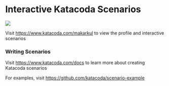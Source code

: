 # Interactive Katacoda Scenarios

[![](http://shields.katacoda.com/katacoda/makarkul/count.svg)](https://www.katacoda.com/makarkul "Get your profile on Katacoda.com")

Visit https://www.katacoda.com/makarkul to view the profile and interactive scenarios

### Writing Scenarios
Visit https://www.katacoda.com/docs to learn more about creating Katacoda scenarios

For examples, visit https://github.com/katacoda/scenario-example
